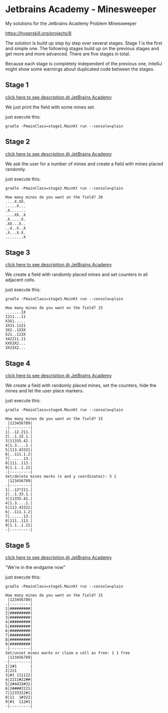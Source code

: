 # Jetbrains Academy - Minesweeper

My solutions for the Jetbrains Academy Problem Minesweeper

https://hyperskill.org/projects/8

The solution is build up step by step over several stages. 
Stage 1 is the first and simple one. The following stages 
build up on the previous stages and get more and more advanced.
There are five stages in total.

Because each stage is completely independent of the previous one,
IntelliJ might show some warnings about duplicated code between 
the stages.

## Stage 1

[click here to see description @ JetBrains Academy](https://hyperskill.org/projects/8/stages/46/implement)

We just print the field with some mines set.

just execute this:

    gradle -PmainClass=stage1.MainKt run --console=plain

## Stage 2

[click here to see description @ JetBrains Academy](https://hyperskill.org/projects/8/stages/47/implement)

We ask the user for a number of mines and create a field with mines placed randomly.

just execute this:

    gradle -PmainClass=stage2.MainKt run --console=plain

    How many mines do you want on the field? 20
    ....X.XX.
    .....X...
    .X.......
    ....XX..X
    .X.....X.
    .XX...X..
    ..X..X..X
    .X...X.X.
    ........X

## Stage 3

[click here to see description @ JetBrains Academy](https://hyperskill.org/projects/8/stages/48/implement)

We create a field with randomly placed mines and set counters in all adjacent cells.

just execute this:

    gradle -PmainClass=stage3.MainKt run --console=plain

    How many mines do you want on the field? 15
    .......1X
    1211...11
    X3X1.....
    3X31.1121
    3X2..1X3X
    X21..113X
    342211.11
    XXX3X2...
    3X33X2...

## Stage 4

[click here to see description @ JetBrains Academy](https://hyperskill.org/projects/8/stages/49/implement)

We create a field with randomly placed mines, set the counters, hide the mines and let the user place markers.

just execute this:

    gradle -PmainClass=stage4.MainKt run --console=plain
    
    How many mines do you want on the field? 15
     |123456789|
    -|---------|
    1|..12.211.|
    2|..1.33.1.|
    3|11335.42.|
    4|1.3....1.|
    5|113.43321|
    6|..111.1.2|
    7|......13.|
    8|111..113.|
    9|1.1..1.21|
    -|---------|
    Set/delete mines marks (x and y coordinates): 5 1
     |123456789|
    -|---------|
    1|..12*211.|
    2|..1.33.1.|
    3|11335.42.|
    4|1.3....1.|
    5|113.43321|
    6|..111.1.2|
    7|......13.|
    8|111..113.|
    9|1.1..1.21|
    -|---------|

## Stage 5

[click here to see description @ JetBrains Academy](https://hyperskill.org/projects/8/stages/469/implement)

"We're in the endgame now"

just execute this:

    gradle -PmainClass=stage5.MainKt run --console=plain
    
    How many mines do you want on the field? 15
     |123456789|
    -|---------|
    1|#########|
    2|#########|
    3|#########|
    4|#########|
    5|#########|
    6|#########|
    7|#########|
    8|#########|
    9|#########|
    -|---------|
    Set/unset mines marks or claim a cell as free: 1 1 free
     |123456789|
    -|---------|
    1|1#1      |
    2|221      |
    3|#1 111122|
    4|2211#22##|
    5|2#4433#32|
    6|2####2221|
    7|1233322#1|
    8|11  1#322|
    9|#1  112#1|
    -|---------|
